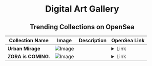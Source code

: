 <div align="center">

# Digital Art Gallery

## Trending Collections on OpenSea

| Collection Name                       | Image                                                                                     | Description                       | OpenSea Link                                                                                          |
|---------------------------------------|-------------------------------------------------------------------------------------------|-----------------------------------|--------------------------------------------------------------------------------------------------------|
| **Urban Mirage** | ![Image](https://i.seadn.io/s/raw/files/d7fdbdbba852e58a43d3e8d0f2dceab4.webp?w=500&auto=format?w=200&auto=format) |  | <details><summary>Link</summary>[Urban Mirage](https://opensea.io/collection/urban-mirage-2)</details> |
| **ZORA is COMING.** | ![Image](https://i.seadn.io/s/raw/files/3a6e6227938930975461dbf51c8ee5ee.png?w=500&auto=format?w=200&auto=format) |  | <details><summary>Link</summary>[ZORA is COMING.](https://opensea.io/collection/zora-is-coming-2)</details> |

</div>